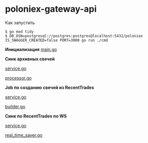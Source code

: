 # poloniex-gateway-api

Как запустить
```shell
$ go mod tidy
$ DB_DSN=postgresql://postgres:postgres@localhost:5432/poloniex IS_SWAGGER_CREATED=false PORT=3000 go run ./cmd
```
**Инициализация**
[main.go](cmd/main.go)

**Синк архивных свечей**

[service.go](internal/syncer/service.go) 

[processor.go](service/processor/processor.go)

**Job по созданию свечей из RecentTrades**

[service.go](internal/syncer/service.go)

[builder.go](service/builder/builder.go)

**Синк по RecentTrades по WS**

[service.go](internal/ws/service.go)

[real_time_saver.go](service/rt_saver/real_time_saver.go)


